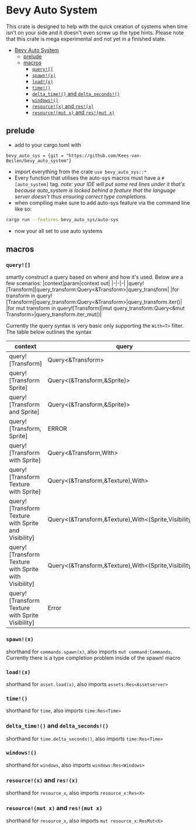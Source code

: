# Bevy Auto System
This crate is designed to help with the quick creation of systems when time isn't on your side and it doesn't even screw up the type hints. Please note that this crate is mega experimental and not yet in a finished state. 

- [Bevy Auto System](#bevy-auto-system)
  - [prelude](#prelude)
  - [macros](#macros)
    - [`query![]`](#query)
    - [`spawn!(x)`](#spawnx)
    - [`load!(x)`](#loadx)
    - [`time!()`](#time)
    - [`delta_time!()` and `delta_seconds!()`](#delta_time-and-delta_seconds)
    - [`windows!()`](#windows)
    - [`resource!(x)` and `res!(x)`](#resourcex-and-resx)
    - [`resource!(mut x)` and `res!(mut x)`](#resourcemut-x-and-resmut-x)


## prelude
- add to your cargo.toml with 
```
bevy_auto_sys = {git = "https://github.com/Kees-van-Beilen/bevy_auto_system"}
```
- import everything from the crate `use bevy_auto_sys::*`
- Every function that utilises the auto-sys macros must have a `#[auto_system]` tag. *note: your IDE will put some red lines under it that's because auto_system is locked behind a feature that the language server doesn't thus ensuring correct type completions.*
- when compiling make sure to add auto-sys feature via the command line like so: 
```bash
cargo run --features bevy_auto_sys/auto-sys
```
- now your all set to use auto systems

## macros
### `query![]`
smartly construct a query based on where and how it's used. Below are a few scenarios:
|context|param|context out|
|-|-|-|
|query![Transform]|query_transform:Query<&Transform>|query_transform|
|for transform in query![Transform]|query_transform:Query<&Transform>|query_transform.iter()|
|for mut transform in query![Transform]|mut query_transform:Query<&mut Transform>|query_transform.iter_mut()|

Currently the query syntax is very basic only supporting the `With<T>` filter. The table below outlines the syntax

|context|query|
|-|-|
|query![Transform]|Query<&Transform>|
|query![Transform Sprite]|Query<(&Transform,&Sprite)>|
|query![Transform and Sprite]|Query<(&Transform,&Sprite)>|
|query![Transform, Sprite]|ERROR|
|query![Transform with Sprite]|Query<&Transform,With<Sprite>>|
|query![Transform Texture with Sprite]|Query<(&Transform,&Texture),With<Sprite>>|
|query![Transform Texture with Sprite and Visibility]|Query<(&Transform,&Texture),With<(Sprite,Visibility)>>|
|query![Transform Texture with Sprite with Visibility]|Query<(&Transform,&Texture),With<(Sprite,Visibility)>>|
|query![Transform Texture with Sprite Visibility]|Error|
### `spawn!(x)`
shorthand for `commands.spawn(x)`, also imports `mut command:Commands`. Currently there is a type completion problem inside of the spawn! macro
### `load!(x)`
shorthand for `asset.load(x)`, also imports `assets:Res<Assetserver>`
### `time!()`
shorthand for `time`, also imports `time:Res<Time>`
### `delta_time!()` and `delta_seconds!()`
shorthand for `time.delta_seconds()`, also imports `time:Res<Time>`
### `windows!()`
shorthand for `windows`, also imports `windows:Res<Windows>`
### `resource!(x)` and `res!(x)`
shorthand for `resource_x`, also imports `resource_x:Res<X>`
### `resource!(mut x)` and `res!(mut x)`
shorthand for `resource_x`, also imports `mut resource_x:ResMut<X>`